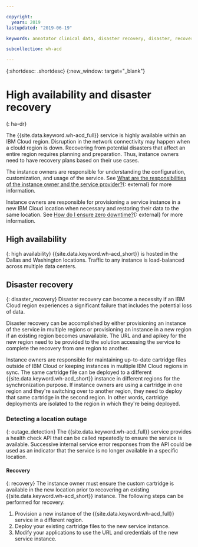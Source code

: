 ```yaml
---

copyright:
  years: 2019
lastupdated: "2019-06-19"

keywords: annotator clinical data, disaster recovery, disaster, recovery

subcollection: wh-acd

---
```


{:shortdesc: .shortdesc}
{:new_window: target="_blank"}

# High availability and disaster recovery
(: ha-dr}

The {{site.data.keyword.wh-acd_full}} service is highly available within an IBM Cloud region. Disruption in the network connectivity may happen when a clould region is down. Recovering from potential disasters that affect an entire region requires planning and preparation. Thus, instance owners need to have recovery plans based on their use cases. 

The instance owners are responsible for understanding the configuration, customization, and usage of the service. See [What are the responsibilities of the instance owner and the service provider?](/docs/overview?topic=overview-shared-responsibilities){: external} for more information.

Instance owners are responsible for provisioning a service instance in a new IBM Cloud location when necessary and restoring their data to the same location.  See [How do I ensure zero downtime?](/docs/overview?topic=overview-zero-downtime#zero-downtime){: external} for more information.


## High availability
{: high availability}
{{site.data.keyword.wh-acd_short}} is hosted in the Dallas and Washington locations.  Traffic to any instance is load-balanced across multiple data centers.


## Disaster recovery
{: disaster_recovery}
Disaster recovery can become a necessity if an IBM Cloud region experiences a significant failure that includes the potential loss of data. 

Disaster recovery can be accomplished by either provisioning an instance of the service in multiple regions or provisioning an instance in a new region if an existing region becomes unavailable.  The URL and and apikey for the new region need to be provided to the solution accessing the service to complete the recovery from one region to another.

Instance owners are responsible for maintaining up-to-date cartridge files outside of IBM Cloud or keeping instances in multiple IBM Cloud regions in sync. The same cartridge file can be deployed to a different {{site.data.keyword.wh-acd_short}} instance in different regions for the synchronization purpose. If instance owners are using a cartridge in one region and they're switching over to another region, they need to deploy that same cartridge in the second region. In other words, cartridge deployments are isolated to the region in which they're being deployed.


### Detecting a location outage
{: outage_detection}
The {{site.data.keyword.wh-acd_full}} service provides a health check API that can be called repeatedly to ensure the service is available.  Successive internal service error responses from the API could be used as an indicator that the service is no longer available in a specific location.


#### Recovery
{: recovery}
The instance owner must ensure the custom cartridge is available in the new location prior to recovering an existing {{site.data.keyword.wh-acd_short}} instance. The following steps can be performed for recovery:

  1.  Provision a new instance of the {{site.data.keyword.wh-acd_full}} service in a different region.
  2.  Deploy your existing cartridge files to the new service instance.
  3.  Modify your applications to use the URL and credentials of the new service instance.


